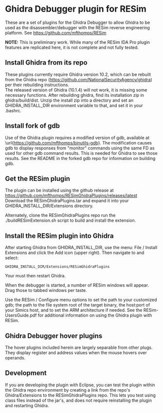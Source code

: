 # Ghidra Debugger plugin for RESim
These are a set of plugins for the Ghidra Debugger to allow Ghidra to be used as the
disassembler/debugger with the RESim reverse engineering platform.
See https://github.com/mfthomps/RESim

**NOTE:** This is preliminary work.  While many of the RESim IDA Pro plugin features 
are replicated here, it is not complete and not fully tested.

## Install Ghidra from its repo
These plugins currently require Ghidra version 10.2, which can be rebuilt
from the Ghidra repo (https://github.com/NationalSecurityAgency/ghidra) per their rebuilding instructions.  
The released version of Ghidra (10.1.4) will not work, it is missing some necessary functions.
After rebuilding ghidra, find its installation zip in ghidra/build/dist.
Unzip the install zip into a directory and set an GHIDRA\_INSTALL\_DIR environment variable to that,
and set it in your .bashrc.

## Install fork of gdb
Use of the Ghidra plugin requires a modified version of gdb, available at
\url{https://github.com/mfthomps/binutils-gdb}.  The modification causes
gdb to display responses from "monitor" commands using the same FD as used
for other gdb command results.  This is needed for Ghidra to see those results.
See the README in the forked gdb repo for information on building gdb.

## Get the RESim plugin
The plugin can be installed using the github release at
https://github.com/mfthomps/RESimGhidraPlugins/releases/latest
Download the RESimGhidraPlugins.tar and expand it into your 
GHIDRA\_INSTALL\_DIR/Extensions directory.

Alternately, clone the RESimGhidraPlugins repo 
run the ./buildRESimExtension.sh script to build and install the extension.

## Install the RESim plugin into Ghidra
After starting Ghidra from GHIDRA\_INSTALL\_DIR, use the menu: File / Install Extensions
and click the Add icon (upper right).  Then navigate to and select:

    GHIDRA_INSTALL_DIR/Extensions/RESimGhidraPlugins

Your must then restart Ghidra.

When the debugger is started, a number of RESim windows will appear.  Drag those to tabbed windows 
per taste.

Use the RESim / Configure menu options to set the path to your customized gdb; the path to 
the file system root of the target binary, the host:port of your Simics host, and to set the ARM architecture if needed.
See the RESim-UsersGuide.pdf for additional information on using the Ghidra plugin with RESim.

## Ghidra Debugger hover plugins
The hover plugins included herein are largely separable from other plugs.  They display register and address values
when the mouse hovers over operands.

## Development
If you are developing the plugin with Eclipse, you can test the plugin within the Ghidra repo environment
by creating a link from the repo's Ghidra/Extensions to the RESimGhidraPlugins repo.  This lets you test using class files
instead of the jar's, and does not require reinstalling the plugin and restarting Ghidra.
